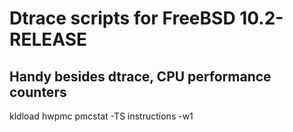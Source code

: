 # Dtrace scripts for FreeBSD 10.2-RELEASE

## Handy besides dtrace, CPU performance counters
kldload hwpmc
pmcstat -TS instructions -w1
